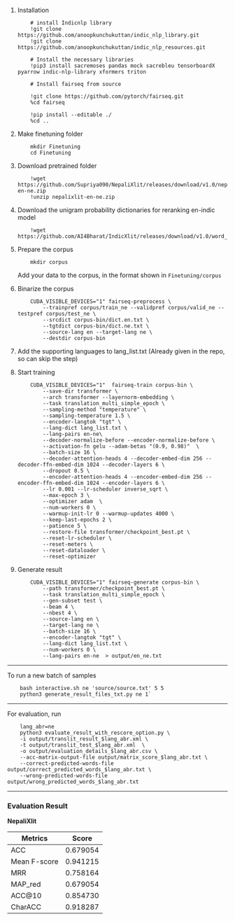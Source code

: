 1. Installation

    ```
        # install Indicnlp library
        !git clone https://github.com/anoopkunchukuttan/indic_nlp_library.git
        !git clone https://github.com/anoopkunchukuttan/indic_nlp_resources.git

        # Install the necessary libraries
        !pip3 install sacremoses pandas mock sacrebleu tensorboardX pyarrow indic-nlp-library xformers triton

        # Install fairseq from source

        !git clone https://github.com/pytorch/fairseq.git
        %cd fairseq

        !pip install --editable ./
        %cd ..
    ```

2. Make finetuning folder

    ```
        mkdir Finetuning
        cd Finetuning
    ```

3. Download pretrained folder

    ```
        !wget https://github.com/Supriya090/NepaliXlit/releases/download/v1.0/nepalixlit-en-ne.zip
        !unzip nepalixlit-en-ne.zip
    ```

4. Download the unigram probability dictionaries for reranking en-indic model

    ```
        !wget https://github.com/AI4Bharat/IndicXlit/releases/download/v1.0/word_prob_dicts.zip
    ```

5. Prepare the corpus

    ```
        mkdir corpus
    ```
    Add your data to the corpus, in the format shown in `Finetuning/corpus`

6. Binarize the corpus

    ```
        CUDA_VISIBLE_DEVICES="1" fairseq-preprocess \
            --trainpref corpus/train_ne --validpref corpus/valid_ne --testpref corpus/test_ne \
            --srcdict corpus-bin/dict.en.txt \
            --tgtdict corpus-bin/dict.ne.txt \
            --source-lang en --target-lang ne \
            --destdir corpus-bin
    ```

7. Add the supporting languages to lang_list.txt
    (Already given in the repo, so can skip the step)

8. Start training

    ```
        CUDA_VISIBLE_DEVICES="1"  fairseq-train corpus-bin \
            --save-dir transformer \
            --arch transformer --layernorm-embedding \
            --task translation_multi_simple_epoch \
            --sampling-method "temperature" \
            --sampling-temperature 1.5 \
            --encoder-langtok "tgt" \
            --lang-dict lang_list.txt \
            --lang-pairs en-ne\
            --decoder-normalize-before --encoder-normalize-before \
            --activation-fn gelu --adam-betas "(0.9, 0.98)"  \
            --batch-size 16 \
            --decoder-attention-heads 4 --decoder-embed-dim 256 --decoder-ffn-embed-dim 1024 --decoder-layers 6 \
            --dropout 0.5 \
            --encoder-attention-heads 4 --encoder-embed-dim 256 --encoder-ffn-embed-dim 1024 --encoder-layers 6 \
            --lr 0.001 --lr-scheduler inverse_sqrt \
            --max-epoch 3 \
            --optimizer adam  \
            --num-workers 0 \
            --warmup-init-lr 0 --warmup-updates 4000 \
            --keep-last-epochs 2 \
            --patience 5 \
            --restore-file transformer/checkpoint_best.pt \
            --reset-lr-scheduler \
            --reset-meters \
            --reset-dataloader \
            --reset-optimizer
    ```

9. Generate result
    ```
        CUDA_VISIBLE_DEVICES="1" fairseq-generate corpus-bin \
            --path transformer/checkpoint_best.pt \
            --task translation_multi_simple_epoch \
            --gen-subset test \
            --beam 4 \
            --nbest 4 \
            --source-lang en \
            --target-lang ne \
            --batch-size 16 \
            --encoder-langtok "tgt" \
            --lang-dict lang_list.txt \
            --num-workers 0 \
            --lang-pairs en-ne  > output/en_ne.txt
    ```

----

To run a new batch of samples

```
    bash interactive.sh ne 'source/source.txt' 5 5
    python3 generate_result_files_txt.py ne 1`
```

---

For evaluation, run

```
    lang_abr=ne
    python3 evaluate_result_with_rescore_option.py \
    -i output/translit_result_$lang_abr.xml \
    -t output/translit_test_$lang_abr.xml  \
    -o output/evaluation_details_$lang_abr.csv \
    --acc-matrix-output-file output/matrix_score_$lang_abr.txt \
    --correct-predicted-words-file  output/correct_predicted_words_$lang_abr.txt \
    --wrong-predicted-words-file  output/wrong_predicted_words_$lang_abr.txt
```

-----

### Evaluation Result

**NepaliXlit**

| Metrics | Score |
| ----------- | ----------- |
| ACC | 0.679054 | 
| Mean F-score | 0.941215 |
| MRR | 0.758164 | 
| MAP_red | 0.679054 |
| ACC@10 | 0.854730 | 
| CharACC | 0.918287 |